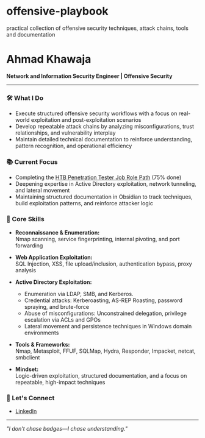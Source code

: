 # offensive-playbook
practical collection of offensive security techniques, attack chains, tools and documentation

#  Ahmad Khawaja

**Network and Information Security Engineer | Offensive Security**

---

### 🛠️ What I Do

- Execute structured offensive security workflows with a focus on real-world exploitation and post-exploitation scenarios  
- Develop repeatable attack chains by analyzing misconfigurations, trust relationships, and vulnerability interplay  
- Maintain detailed technical documentation to reinforce understanding, pattern recognition, and operational efficiency

### 📚 Current Focus

- Completing the [HTB Penetration Tester Job Role Path](https://academy.hackthebox.com/path/preview/penetration-tester) (75% done)  
- Deepening expertise in Active Directory exploitation, network tunneling, and lateral movement
- Maintaining structured documentation in Obsidian to track techniques, build exploitation patterns, and reinforce attacker logic

### 🧠 Core Skills

- **Reconnaissance & Enumeration:**  
  Nmap scanning, service fingerprinting, internal pivoting, and port forwarding

- **Web Application Exploitation:**  
  SQL Injection, XSS, file upload/inclusion, authentication bypass, proxy analysis

- **Active Directory Exploitation:**  
  - Enumeration via LDAP, SMB, and Kerberos.
  - Credential attacks: Kerberoasting, AS-REP Roasting, password spraying, and brute-force  
  - Abuse of misconfigurations: Unconstrained delegation, privilege escalation via ACLs and GPOs  
  - Lateral movement and persistence techniques in Windows domain environments

- **Tools & Frameworks:**  
  Nmap, Metasploit, FFUF, SQLMap, Hydra, Responder, Impacket, netcat, smbclient

- **Mindset:**  
  Logic-driven exploitation, structured documentation, and a focus on repeatable, high-impact techniques


### 🤝 Let's Connect

- [LinkedIn](linkedin.com/in/ahmad-khawaja-30779b277)  

---

_"I don’t chase badges—I chase understanding."_  
